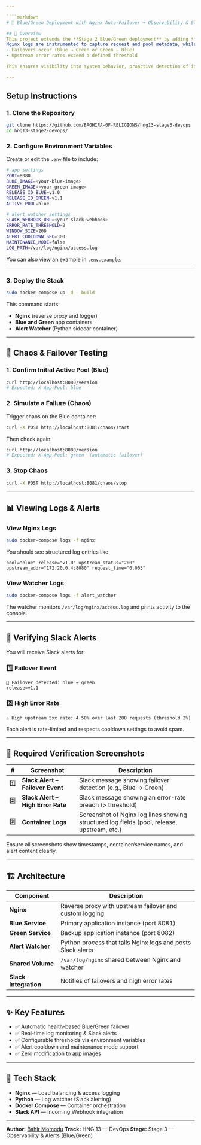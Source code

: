 ```yaml
---

````markdown
# 🚀 Blue/Green Deployment with Nginx Auto-Failover + Observability & Slack Alerts

## 🧭 Overview
This project extends the **Stage 2 Blue/Green deployment** by adding **observability and actionable alerts**.  
Nginx logs are instrumented to capture request and pool metadata, while a lightweight **Python log watcher** monitors those logs and sends alerts to **Slack** when:
- Failovers occur (Blue → Green or Green → Blue)
- Upstream error rates exceed a defined threshold

This ensures visibility into system behavior, proactive detection of issues, and confidence in deployment stability.

---
```


## Setup Instructions

### 1. Clone the Repository
```bash
git clone https://github.com/BAGHIRA-0F-RELIGIONS/hng13-stage3-devops
cd hng13-stage2-devops/
````

### 2. Configure Environment Variables

Create or edit the `.env` file to include:

```bash
# app settings
PORT=8080
BLUE_IMAGE=<your-blue-image>
GREEN_IMAGE=<your-green-image>
RELEASE_ID_BLUE=v1.0
RELEASE_ID_GREEN=v1.1
ACTIVE_POOL=blue

# alert watcher settings
SLACK_WEBHOOK_URL=<your-slack-webhook>
ERROR_RATE_THRESHOLD=2
WINDOW_SIZE=200
ALERT_COOLDOWN_SEC=300
MAINTENANCE_MODE=false
LOG_PATH=/var/log/nginx/access.log
```

You can also view an example in `.env.example`.

---

### 3. Deploy the Stack

```bash
sudo docker-compose up -d --build
```

This command starts:

* **Nginx** (reverse proxy and logger)
* **Blue and Green** app containers
* **Alert Watcher** (Python sidecar container)

---

## 🧪 Chaos & Failover Testing

### 1. Confirm Initial Active Pool (Blue)

```bash
curl http://localhost:8080/version
# Expected: X-App-Pool: blue
```

### 2. Simulate a Failure (Chaos)

Trigger chaos on the Blue container:

```bash
curl -X POST http://localhost:8081/chaos/start
```

Then check again:

```bash
curl http://localhost:8080/version
# Expected: X-App-Pool: green  (automatic failover)
```

### 3. Stop Chaos

```bash
curl -X POST http://localhost:8081/chaos/stop
```

---

## 📊 Viewing Logs & Alerts

### View Nginx Logs

```bash
sudo docker-compose logs -f nginx
```

You should see structured log entries like:

```
pool="blue" release="v1.0" upstream_status="200" upstream_addr="172.20.0.4:8080" request_time="0.005"
```

### View Watcher Logs

```bash
sudo docker-compose logs -f alert_watcher
```

The watcher monitors `/var/log/nginx/access.log` and prints activity to the console.

---

## 💬 Verifying Slack Alerts

You will receive Slack alerts for:

### 1️⃣ Failover Event

```
🚨 Failover detected: blue → green
release=v1.1
```

### 2️⃣ High Error Rate

```
⚠️ High upstream 5xx rate: 4.50% over last 200 requests (threshold 2%)
```

Each alert is rate-limited and respects cooldown settings to avoid spam.

---

## 📸 Required Verification Screenshots

| #   | Screenshot                        | Description                                                                                 |
| --- | --------------------------------- | ------------------------------------------------------------------------------------------- |
| 1️⃣ | **Slack Alert – Failover Event**  | Slack message showing failover detection (e.g., Blue → Green)                               |
| 2️⃣ | **Slack Alert – High Error Rate** | Slack message showing an error-rate breach (> threshold)                                    |
| 3️⃣ | **Container Logs**                | Screenshot of Nginx log lines showing structured log fields (pool, release, upstream, etc.) |

Ensure all screenshots show timestamps, container/service names, and alert content clearly.

---

## 🏗️ Architecture

| Component             | Description                                                 |
| --------------------- | ----------------------------------------------------------- |
| **Nginx**             | Reverse proxy with upstream failover and custom logging     |
| **Blue Service**      | Primary application instance (port 8081)                    |
| **Green Service**     | Backup application instance (port 8082)                     |
| **Alert Watcher**     | Python process that tails Nginx logs and posts Slack alerts |
| **Shared Volume**     | `/var/log/nginx` shared between Nginx and watcher           |
| **Slack Integration** | Notifies of failovers and high error rates                  |

---

## ✨ Key Features

* ✅ Automatic health-based Blue/Green failover
* ✅ Real-time log monitoring & Slack alerts
* ✅ Configurable thresholds via environment variables
* ✅ Alert cooldown and maintenance mode support
* ✅ Zero modification to app images

---

## 🧰 Tech Stack

* **Nginx** — Load balancing & access logging
* **Python** — Log watcher (Slack alerting)
* **Docker Compose** — Container orchestration
* **Slack API** — Incoming Webhook integration

---

**Author:** [Bahir Momodu](https://github.com/BAGHIRA-0F-RELIGIONS)
**Track:** HNG 13 — DevOps
**Stage:** Stage 3 — Observability & Alerts (Blue/Green)

```

